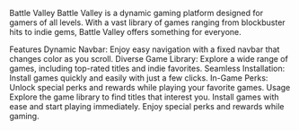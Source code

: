 Battle Valley
Battle Valley is a dynamic gaming platform designed for gamers of all levels. With a vast library of games ranging from blockbuster hits to indie gems, Battle Valley offers something for everyone.

Features
Dynamic Navbar: Enjoy easy navigation with a fixed navbar that changes color as you scroll.
Diverse Game Library: Explore a wide range of games, including top-rated titles and indie favorites.
Seamless Installation: Install games quickly and easily with just a few clicks.
In-Game Perks: Unlock special perks and rewards while playing your favorite games.
Usage
Explore the game library to find titles that interest you.
Install games with ease and start playing immediately.
Enjoy special perks and rewards while gaming.
